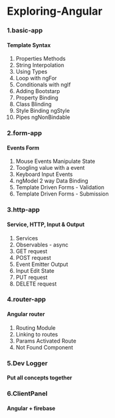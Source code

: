 # Exploring-Angular

### 1.basic-app 
#### Template Syntax
1. Properties Methods
2. String Interpolation
3. Using Types
4. Loop with ngFor
5. Conditionals with ngIf
6. Adding Bootstarp
7. Property Binding
8. Class Blinding
9. Style Binding ngStyle
10. Pipes ngNonBindable

### 2.form-app 
#### Events Form
1. Mouse Events Manipulate State
2. Toogling value with a event
3. Keyboard Input Events
4. ngModel 2 way Data Binding
5. Template Driven Forms - Validation
5. Template Driven Forms - Submission 

### 3.http-app 
#### Service, HTTP, Input & Output
1. Services
2. Observables - async 
3. GET request
4. POST request
5. Event Emitter Output
6. Input Edit State
7. PUT request
8. DELETE request

### 4.router-app
#### Angular router
1. Routing Module
2. Linking to routes
3. Params Activated Route
4. Not Found Component

### 5.Dev Logger
#### Put all concepts together

### 6.ClientPanel
#### Angular + firebase
